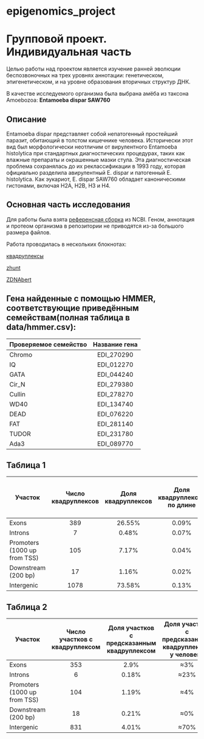 # epigenomics_project
# Групповой проект. Индивидуальная часть
Целью работы над проектом является изучение ранней эволюции беспозвоночных на трех уровнях аннотации: генетическом, эпигенетическом, и на уровне образования вторичных структур ДНК.

В качестве исследуемого организма была выбрана амёба из таксона Amoebozoa: **Entamoeba dispar SAW760**
## Описание
Entamoeba dispar представляет собой непатогенный простейший паразит, обитающий в толстом кишечнике человека. Исторически этот вид был морфологически неотличим от вирулентного Entamoeba histolytica при стандартных диагностических процедурах, таких как влажные препараты и окрашенные мазки стула. Эта диагностическая проблема сохранялась до их реклассификации в 1993 году, которая официально разделила авирулентный E. dispar и патогенный E. histolytica. Как эукариот, E. dispar SAW760 обладает каноническими гистонами, включая H2A, H2B, H3 и H4.
## Основная часть исследования
Для работы была взята [референсная сборка](https://www.ncbi.nlm.nih.gov/datasets/genome/GCF_000209125.1/) из NCBI. 
Геном, аннотация и протеом организма в репозитории не приводятся из-за большого размера файлов.

Работа проводилась в нескольких блокнотах:

[квадруплексы](https://colab.research.google.com/drive/1cpNg7JIM5sLoEpAYIzmitFtBtEb7XJ0Q?usp=sharing)

[zhunt](https://colab.research.google.com/drive/103VHRFxldHKaf8yBwdeoOHZis4C5PU49?usp=sharing)

[ZDNAbert](https://colab.research.google.com/drive/118Q4i7p5m5FJL1jIN2PFrjxFFsMu5XCx?usp=sharing)

## Гена найденные с помощью HMMER, соответствующие приведённым семействам(полная таблица в data/hmmer.csv):

|Проверяемое семейство|Название гена|
|:------|:--:|
| Chromo | EDI_270290  |
| IQ | EDI_012270 | 
| GATA  | EDI_044240 |
| Cir_N | EDI_279380 |
| Cullin | EDI_278270 |
| WD40 | EDI_134740 |
| DEAD | EDI_076220 |
| FAT  | EDI_281140 |
| TUDOR | EDI_231780 |
| Ada3 | EDI_089770 |

## Таблица 1

|Участок |Число квадруплексов|Доля квадруплексов|Доля квадруплексов по длине |Число предсказаний Z-hunt|Доля предсказаний Z-hunt| Доля Z-ДНК по длине|Число предсказаний ZDNAbert|Доля предсказаний ZDNAbert|Доля предсказаний ZDNAbert по длине |
|------|:--:|:--:|:--:|:--:|:--:|:--:|:--:|:--:|:--:|
|Exons                        | 389 | 26.55% | 0.09% | 89 | 14.35% | 0.02% | 19 | 4.74% | 0.003% |
|Introns                      | 7 | 0.48% | 0.07% | 1 | 0.16% | 0.01% | 1 | 0.25% | 0.008% |
|Promoters (1000 up from TSS) | 105 | 7.17% | 0.04% | 28 | 4.52% | 0.01% | 11 | 2.74% | 0.003% |
|Downstream (200 bp)          | 17 | 1.16% | 0.02% | 6 | 0.97% | 0.01% | 6 | 1.5% | 0.005% |
|Intergenic                   | 1078 | 73.58% | 0.13% | 532 | 85.81% | 0.08% | 382 | 95.26% | 0.028% |

## Таблица 2
|Участок |Число участков с квадруплексом|Доля участков с предсказанным квадруплексом|Доля участков с предсказанным квадруплексом у человека |Число участков предсказаний Z-hunt|Доля участков с предсказанным Z-hunt|Доля участков с предсказанным Z-hunt у человека |Число участков предсказаний ZDNAbert|Доля участков с предсказанным ZDNAbert| Доля участков с предсказанным ZDNAbert у человека|
|------|:--:|:--:|:--:|:--:|:--:|:--:|:--:|:--:|:--:|
|Exons                        | 353 | 2.9% | ≈3% | 76 | 0.62% | 14.9%| 12 | 0.1% |≈10% |
|Introns                      | 6 | 0.18% | ≈23% | 1 | 0.03% |47.1% | 1 | 0.03% | ≈30%|
|Promoters (1000 up from TSS) | 104 | 1.19% | ≈4% | 28 | 0.32% | 35%| 10 | 0.11% |  ≈30% |
|Downstream (200 bp)          | 18 | 0.21% | ≈0% | 6 | 0.07% | 3% | 6 | 0.07% | ≈0% |
|Intergenic                   | 831 | 4.01% | ≈70% | 495 | 2.39% | 0%| 356 | 1.72% |≈30% |
